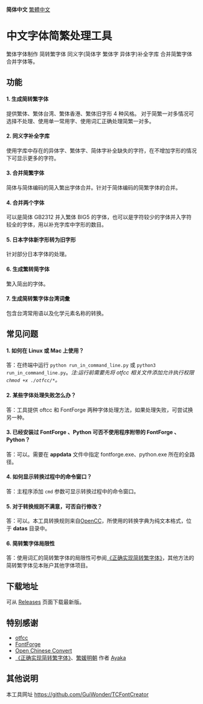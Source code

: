 **简体中文** [繁體中文](README-TC.md#中文字型簡繁處理工具) 
# 中文字体简繁处理工具
繁体字体制作 简转繁字体 同义字(简体字 繁体字 异体字)补全字库 合并简繁字体 合并字体等。
## 功能
#### 1. 生成简转繁字体
提供繁体、繁体台湾、繁体香港、繁体旧字形 4 种风格。
对于简繁一对多情况可选择不处理、使用单一常用字、使用词汇正确处理简繁一对多。
#### 2. 同义字补全字库
使用字库中存在的异体字、繁体字、简体字补全缺失的字符，在不增加字形的情况下可显示更多的字符。
#### 3. 合并简繁字体
简体与简体编码的简入繁出字体合并。针对于简体编码的简繁字体的合并。
#### 4. 合并两个字体
可以是简体 GB2312 并入繁体 BIG5 的字体，也可以是字符较少的字体并入字符较全的字体，用以补充字库中字形的数目。
#### 5. 日本字体新字形转为旧字形
针对部分日本字体的处理。
#### 6. 生成繁转简字体
繁入简出的字体。
#### 7. 生成简转繁字体台湾词彙
包含台湾常用语以及化学元素名称的转换。

## 常见问题
#### 1. 如何在 Linux 或 Mac 上使用？
答：在终端中运行 `python run_in_command_line.py` 或 `python3 run_in_command_line.py`。*注:运行前需要先将 otfcc 相关文件添加允许执行权限`chmod +x ./otfcc/*`。*
#### 2. 某些字体处理失败怎么办？
答：工具提供 oftcc 和 FontForge 两种字体处理方法，如果处理失败，可尝试换另一种。
#### 3. 已经安装过 FontForge 、Python 可否不使用程序附带的 FontForge 、Python？
答：可以。需要在 **appdata** 文件中指定 fontforge.exe、python.exe 所在的全路径。
#### 4. 如何显示转换过程中的命令窗口？
答：主程序添加 `cmd` 参数可显示转换过程中的命令窗口。
#### 5. 对于转换规则不满意，可否自行修改？
答：可以。本工具转换规则来自[OpenCC](https://github.com/BYVoid/OpenCC)，所使用的转换字典为纯文本格式，位于 **datas** 目录中。
#### 6. 简转繁字体局限性
答：使用词汇的简转繁字体的局限性可参阅[《正确实现简转繁字体》](https://ayaka.shn.hk/s2tfont/)，其他方法的简转繁字体见本账户其他字体项目。

## 下载地址
可从 [Releases](https://github.com/GuiWonder/TCFontCreator/releases) 页面下载最新版。

## 特别感谢
* [otfcc](https://github.com/caryll/otfcc)
* [FontForge](https://github.com/fontforge/fontforge)
* [Open Chinese Convert](https://github.com/BYVoid/OpenCC)
* [《正确实现简转繁字体》](https://ayaka.shn.hk/s2tfont/)、[繁媛明朝](https://github.com/ayaka14732/FanWunMing) 作者 [Ayaka](https://github.com/ayaka14732)

## 其他说明
本工具网址 https://github.com/GuiWonder/TCFontCreator
